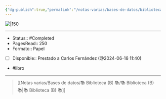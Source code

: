 ```yaml
---
{"dg-publish":true,"permalink":"/notas-varias/bases-de-datos/biblioteca-b/b-por-que-me-pasa-lo-que-me-pasa/"}
---
```



![|150](http://books.google.com/books/content?id=MvAYEAAAQBAJ&printsec=frontcover&img=1&zoom=1&edge=curl&source=gbs_api)

---

- Status:: #Completed 
- PagesRead:: 250 
- Formato:: Papel
- [ ] Disponible:: Prestado a Carlos Fernández (@2024-06-16 11:40)
- #libro

---

> [[Notas varias/Bases de datos/📚 Biblioteca (B) 📚/📚 Biblioteca (B) 📚\|📚 Biblioteca (B) 📚]]